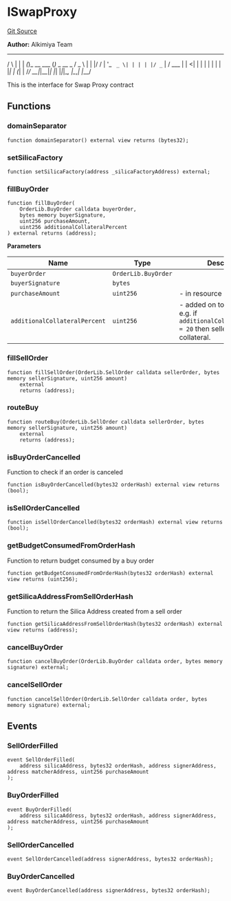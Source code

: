 # ISwapProxy
[Git Source](https://github.com/Alkimiya/v2.1-core/tree/comments-docs/blob/ee3e12bcce8690315f313782a9d6014a1b843773/contracts/interfaces/swapProxy/ISwapProxy.sol)

**Author:**
Alkimiya Team

_    _ _    _           _
/ \  | | | _(_)_ __ ___ (_)_   _  __ _
/ _ \ | | |/ / | '_ ` _ \| | | | |/ _` |
/ ___ \| |   <| | | | | | | | |_| | (_| |
/_/   \_\_|_|\_\_|_| |_| |_|_|\__, |\__,_|
|___/

This is the interface for Swap Proxy contract


## Functions
### domainSeparator


```solidity
function domainSeparator() external view returns (bytes32);
```

### setSilicaFactory


```solidity
function setSilicaFactory(address _silicaFactoryAddress) external;
```

### fillBuyOrder


```solidity
function fillBuyOrder(
    OrderLib.BuyOrder calldata buyerOrder,
    bytes memory buyerSignature,
    uint256 purchaseAmount,
    uint256 additionalCollateralPercent
) external returns (address);
```
**Parameters**

|Name|Type|Description|
|----|----|-----------|
|`buyerOrder`|`OrderLib.BuyOrder`||
|`buyerSignature`|`bytes`||
|`purchaseAmount`|`uint256`|- in resource units e.g. H/s|
|`additionalCollateralPercent`|`uint256`|- added on top of base 10%, e.g. if `additionalCollateralPercent = 20` then seller will put 30% collateral.|


### fillSellOrder


```solidity
function fillSellOrder(OrderLib.SellOrder calldata sellerOrder, bytes memory sellerSignature, uint256 amount)
    external
    returns (address);
```

### routeBuy


```solidity
function routeBuy(OrderLib.SellOrder calldata sellerOrder, bytes memory sellerSignature, uint256 amount)
    external
    returns (address);
```

### isBuyOrderCancelled

Function to check if an order is canceled


```solidity
function isBuyOrderCancelled(bytes32 orderHash) external view returns (bool);
```

### isSellOrderCancelled


```solidity
function isSellOrderCancelled(bytes32 orderHash) external view returns (bool);
```

### getBudgetConsumedFromOrderHash

Function to return budget consumed by a buy order


```solidity
function getBudgetConsumedFromOrderHash(bytes32 orderHash) external view returns (uint256);
```

### getSilicaAddressFromSellOrderHash

Function to return the Silica Address created from a sell order


```solidity
function getSilicaAddressFromSellOrderHash(bytes32 orderHash) external view returns (address);
```

### cancelBuyOrder


```solidity
function cancelBuyOrder(OrderLib.BuyOrder calldata order, bytes memory signature) external;
```

### cancelSellOrder


```solidity
function cancelSellOrder(OrderLib.SellOrder calldata order, bytes memory signature) external;
```

## Events
### SellOrderFilled

```solidity
event SellOrderFilled(
    address silicaAddress, bytes32 orderHash, address signerAddress, address matcherAddress, uint256 purchaseAmount
);
```

### BuyOrderFilled

```solidity
event BuyOrderFilled(
    address silicaAddress, bytes32 orderHash, address signerAddress, address matcherAddress, uint256 purchaseAmount
);
```

### SellOrderCancelled

```solidity
event SellOrderCancelled(address signerAddress, bytes32 orderHash);
```

### BuyOrderCancelled

```solidity
event BuyOrderCancelled(address signerAddress, bytes32 orderHash);
```

